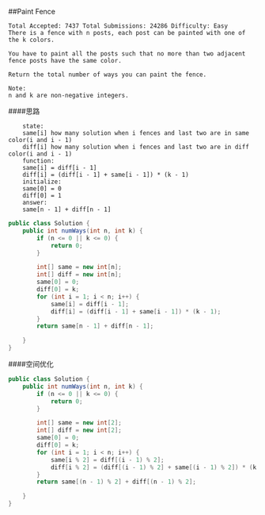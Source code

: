 ##Paint Fence

    Total Accepted: 7437 Total Submissions: 24286 Difficulty: Easy
    There is a fence with n posts, each post can be painted with one of the k colors.

    You have to paint all the posts such that no more than two adjacent fence posts have the same color.

    Return the total number of ways you can paint the fence.

    Note:
    n and k are non-negative integers.

####思路

        state:
        same[i] how many solution when i fences and last two are in same color(i and i - 1)
        diff[i] how many solution when i fences and last two are in diff color(i and i - 1)
        function:
        same[i] = diff[i - 1]
        diff[i] = (diff[i - 1] + same[i - 1]) * (k - 1)
        initialize:
        same[0] = 0
        diff[0] = 1
        answer:
        same[n - 1] + diff[n - 1]


```java
public class Solution {
    public int numWays(int n, int k) {
        if (n <= 0 || k <= 0) {
            return 0;
        }

        int[] same = new int[n];
        int[] diff = new int[n];
        same[0] = 0;
        diff[0] = k;
        for (int i = 1; i < n; i++) {
            same[i] = diff[i - 1];
            diff[i] = (diff[i - 1] + same[i - 1]) * (k - 1);
        }
        return same[n - 1] + diff[n - 1];

    }
}
```

####空间优化
```java
public class Solution {
    public int numWays(int n, int k) {
        if (n <= 0 || k <= 0) {
            return 0;
        }

        int[] same = new int[2];
        int[] diff = new int[2];
        same[0] = 0;
        diff[0] = k;
        for (int i = 1; i < n; i++) {
            same[i % 2] = diff[(i - 1) % 2];
            diff[i % 2] = (diff[(i - 1) % 2] + same[(i - 1) % 2]) * (k - 1);
        }
        return same[(n - 1) % 2] + diff[(n - 1) % 2];

    }
}
```
